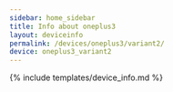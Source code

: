 ```yaml
---
sidebar: home_sidebar
title: Info about oneplus3
layout: deviceinfo
permalink: /devices/oneplus3/variant2/
device: oneplus3_variant2
---
```

{% include templates/device_info.md %}

